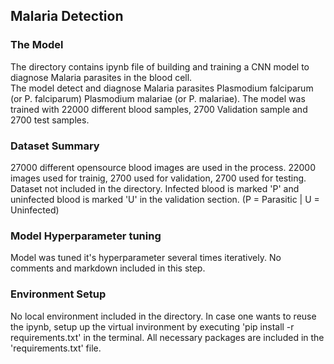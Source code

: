 ## Malaria Detection 

### The Model
The directory contains ipynb file of building and training a CNN model to diagnose Malaria parasites in the blood cell.  
The model detect and diagnose Malaria parasites Plasmodium falciparum (or P. falciparum) Plasmodium malariae (or P. malariae). 
The model was trained with 22000 different blood samples, 2700 Validation sample and 2700 test samples.

### Dataset Summary
27000 different opensource blood images are used in the process. 22000 images used for trainig, 2700 used for validation, 2700 used for testing.
Dataset not included in the directory.
Infected blood is marked 'P' and uninfected blood is marked 'U' in the validation section. (P = Parasitic | U = Uninfected) 

### Model Hyperparameter tuning
Model was tuned it's hyperparameter several times iteratively. No comments and markdown included in this step.

### Environment Setup
No local environment included in the directory. In case one wants to reuse the ipynb, setup up the virtual invironment by executing 'pip install -r requirements.txt' in the terminal.
All necessary packages are included in the 'requirements.txt' file.
